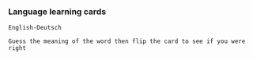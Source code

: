 ### Language learning cards 

`English-Deutsch`

`Guess the meaning of the word then flip the card to see if you were right`
